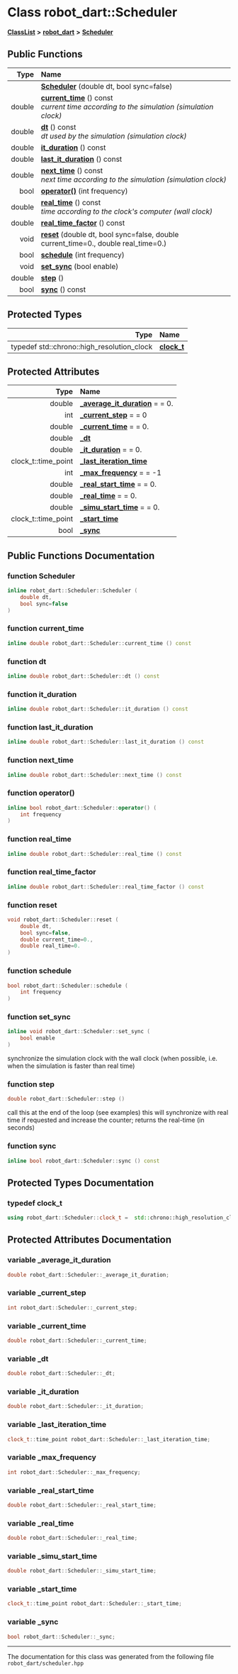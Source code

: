 

# Class robot\_dart::Scheduler



[**ClassList**](annotated.md) **>** [**robot\_dart**](namespacerobot__dart.md) **>** [**Scheduler**](classrobot__dart_1_1Scheduler.md)










































## Public Functions

| Type | Name |
| ---: | :--- |
|   | [**Scheduler**](#function-scheduler) (double dt, bool sync=false) <br> |
|  double | [**current\_time**](#function-current_time) () const<br>_current time according to the simulation (simulation clock)_  |
|  double | [**dt**](#function-dt) () const<br>_dt used by the simulation (simulation clock)_  |
|  double | [**it\_duration**](#function-it_duration) () const<br> |
|  double | [**last\_it\_duration**](#function-last_it_duration) () const<br> |
|  double | [**next\_time**](#function-next_time) () const<br>_next time according to the simulation (simulation clock)_  |
|  bool | [**operator()**](#function-operator()) (int frequency) <br> |
|  double | [**real\_time**](#function-real_time) () const<br>_time according to the clock's computer (wall clock)_  |
|  double | [**real\_time\_factor**](#function-real_time_factor) () const<br> |
|  void | [**reset**](#function-reset) (double dt, bool sync=false, double current\_time=0., double real\_time=0.) <br> |
|  bool | [**schedule**](#function-schedule) (int frequency) <br> |
|  void | [**set\_sync**](#function-set_sync) (bool enable) <br> |
|  double | [**step**](#function-step) () <br> |
|  bool | [**sync**](#function-sync) () const<br> |




## Protected Types

| Type | Name |
| ---: | :--- |
| typedef std::chrono::high\_resolution\_clock | [**clock\_t**](#typedef-clock_t)  <br> |




## Protected Attributes

| Type | Name |
| ---: | :--- |
|  double | [**\_average\_it\_duration**](#variable-_average_it_duration)   = = 0.<br> |
|  int | [**\_current\_step**](#variable-_current_step)   = = 0<br> |
|  double | [**\_current\_time**](#variable-_current_time)   = = 0.<br> |
|  double | [**\_dt**](#variable-_dt)  <br> |
|  double | [**\_it\_duration**](#variable-_it_duration)   = = 0.<br> |
|  clock\_t::time\_point | [**\_last\_iteration\_time**](#variable-_last_iteration_time)  <br> |
|  int | [**\_max\_frequency**](#variable-_max_frequency)   = = -1<br> |
|  double | [**\_real\_start\_time**](#variable-_real_start_time)   = = 0.<br> |
|  double | [**\_real\_time**](#variable-_real_time)   = = 0.<br> |
|  double | [**\_simu\_start\_time**](#variable-_simu_start_time)   = = 0.<br> |
|  clock\_t::time\_point | [**\_start\_time**](#variable-_start_time)  <br> |
|  bool | [**\_sync**](#variable-_sync)  <br> |




















## Public Functions Documentation




### function Scheduler 

```C++
inline robot_dart::Scheduler::Scheduler (
    double dt,
    bool sync=false
) 
```






### function current\_time 

```C++
inline double robot_dart::Scheduler::current_time () const
```






### function dt 

```C++
inline double robot_dart::Scheduler::dt () const
```






### function it\_duration 

```C++
inline double robot_dart::Scheduler::it_duration () const
```






### function last\_it\_duration 

```C++
inline double robot_dart::Scheduler::last_it_duration () const
```






### function next\_time 

```C++
inline double robot_dart::Scheduler::next_time () const
```






### function operator() 

```C++
inline bool robot_dart::Scheduler::operator() (
    int frequency
) 
```






### function real\_time 

```C++
inline double robot_dart::Scheduler::real_time () const
```






### function real\_time\_factor 

```C++
inline double robot_dart::Scheduler::real_time_factor () const
```






### function reset 

```C++
void robot_dart::Scheduler::reset (
    double dt,
    bool sync=false,
    double current_time=0.,
    double real_time=0.
) 
```






### function schedule 

```C++
bool robot_dart::Scheduler::schedule (
    int frequency
) 
```






### function set\_sync 


```C++
inline void robot_dart::Scheduler::set_sync (
    bool enable
) 
```



synchronize the simulation clock with the wall clock (when possible, i.e. when the simulation is faster than real time) 


        



### function step 


```C++
double robot_dart::Scheduler::step () 
```



call this at the end of the loop (see examples) this will synchronize with real time if requested and increase the counter; returns the real-time (in seconds) 


        



### function sync 

```C++
inline bool robot_dart::Scheduler::sync () const
```



## Protected Types Documentation




### typedef clock\_t 

```C++
using robot_dart::Scheduler::clock_t =  std::chrono::high_resolution_clock;
```



## Protected Attributes Documentation




### variable \_average\_it\_duration 

```C++
double robot_dart::Scheduler::_average_it_duration;
```






### variable \_current\_step 

```C++
int robot_dart::Scheduler::_current_step;
```






### variable \_current\_time 

```C++
double robot_dart::Scheduler::_current_time;
```






### variable \_dt 

```C++
double robot_dart::Scheduler::_dt;
```






### variable \_it\_duration 

```C++
double robot_dart::Scheduler::_it_duration;
```






### variable \_last\_iteration\_time 

```C++
clock_t::time_point robot_dart::Scheduler::_last_iteration_time;
```






### variable \_max\_frequency 

```C++
int robot_dart::Scheduler::_max_frequency;
```






### variable \_real\_start\_time 

```C++
double robot_dart::Scheduler::_real_start_time;
```






### variable \_real\_time 

```C++
double robot_dart::Scheduler::_real_time;
```






### variable \_simu\_start\_time 

```C++
double robot_dart::Scheduler::_simu_start_time;
```






### variable \_start\_time 

```C++
clock_t::time_point robot_dart::Scheduler::_start_time;
```






### variable \_sync 

```C++
bool robot_dart::Scheduler::_sync;
```




------------------------------
The documentation for this class was generated from the following file `robot_dart/scheduler.hpp`


